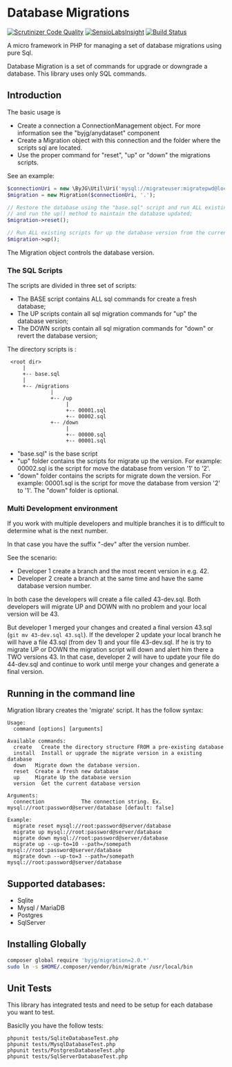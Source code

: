 # Database Migrations
[![Scrutinizer Code Quality](https://scrutinizer-ci.com/g/byjg/migration/badges/quality-score.png?b=master)](https://scrutinizer-ci.com/g/byjg/migration/?branch=master)
[![SensioLabsInsight](https://insight.sensiolabs.com/projects/571cb412-7018-4938-a4e5-0f9ce44956d7/mini.png)](https://insight.sensiolabs.com/projects/571cb412-7018-4938-a4e5-0f9ce44956d7)
[![Build Status](https://travis-ci.org/byjg/migration.svg?branch=master)](https://travis-ci.org/byjg/migration)

A micro framework in PHP for managing a set of database migrations using pure Sql.

Database Migration is a set of commands for upgrade or downgrade a database.
This library uses only SQL commands.

## Introduction

The basic usage is 

- Create a connection a ConnectionManagement object. For more information see the "byjg/anydataset" component
- Create a Migration object with this connection and the folder where the scripts sql are located. 
- Use the proper command for "reset", "up" or "down" the migrations scripts. 

See an example:

```php
$connectionUri = new \ByJG\Util\Uri('mysql://migrateuser:migratepwd@localhost/migratedatabase');
$migration = new Migration($connectionUri, '.');

// Restore the database using the "base.sql" script and run ALL existing scripts for up the database version
// and run the up() method to maintain the database updated;
$migration->reset();

// Run ALL existing scripts for up the database version from the current version to the last version; 
$migration->up();
```

The Migration object controls the database version.  

### The SQL Scripts

The scripts are divided in three set of scripts:

- The BASE script contains ALL sql commands for create a fresh database; 
- The UP scripts contain all sql migration commands for "up" the database version;
- The DOWN scripts contain all sql migration commands for "down" or revert the database version;

The directory scripts is :

```
 <root dir>
     |
     +-- base.sql
     |
     +-- /migrations
              |
              +-- /up
                   |
                   +-- 00001.sql
                   +-- 00002.sql
              +-- /down
                   |
                   +-- 00000.sql
                   +-- 00001.sql
``` 

- "base.sql" is the base script
- "up" folder contains the scripts for migrate up the version. 
For example: 00002.sql is the script for move the database from version '1' to '2'.
- "down" folder contains the scripts for migrate down the version. 
For example: 00001.sql is the script for move the database from version '2' to '1'.
The "down" folder is optional. 

### Multi Development environment 

If you work with multiple developers and multiple branches it is to difficult to determine what is the next number.

In that case you have the suffix "-dev" after the version number. 

See the scenario:

- Developer 1 create a branch and the most recent version in e.g. 42.
- Developer 2 create a branch at the same time and have the same database version number.

In both case the developers will create a file called 43-dev.sql. Both developers will migrate UP and DOWN with
no problem and your local version will be 43. 

But developer 1 merged your changes and created a final version 43.sql (`git mv 43-dev.sql 43.sql`). If the developer 2
update your local branch he will have a file 43.sql (from dev 1) and your file 43-dev.sql. 
If he is try to migrate UP or DOWN
the migration script will down and alert him there a TWO versions 43. In that case, developer 2 will have to update your
file do 44-dev.sql and continue to work until merge your changes and generate a final version. 

## Running in the command line

Migration library creates the 'migrate' script. It has the follow syntax:

```
Usage:
  command [options] [arguments]

Available commands:
  create   Create the directory structure FROM a pre-existing database
  install  Install or upgrade the migrate version in a existing database
  down   Migrate down the database version.
  reset  Create a fresh new database
  up     Migrate Up the database version
  version  Get the current database version

Arguments:
  connection            The connection string. Ex. mysql://root:password@server/database [default: false]

Example:
  migrate reset mysql://root:password@server/database
  migrate up mysql://root:password@server/database
  migrate down mysql://root:password@server/database
  migrate up --up-to=10 --path=/somepath mysql://root:password@server/database
  migrate down --up-to=3 --path=/somepath mysql://root:password@server/database
```

## Supported databases:

* Sqlite
* Mysql / MariaDB
* Postgres
* SqlServer

## Installing Globally

```bash
composer global require 'byjg/migration=2.0.*'
sudo ln -s $HOME/.composer/vendor/bin/migrate /usr/local/bin
```

## Unit Tests

This library has integrated tests and need to be setup for each database you want to test. 

Basiclly you have the follow tests:

```
phpunit tests/SqliteDatabaseTest.php
phpunit tests/MysqlDatabaseTest.php
phpunit tests/PostgresDatabaseTest.php
phpunit tests/SqlServerDatabaseTest.php 
```